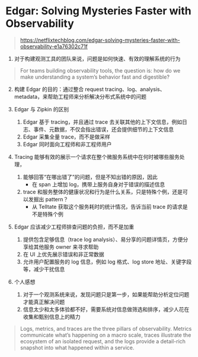 # Edgar: Solving Mysteries Faster with Observability
> https://netflixtechblog.com/edgar-solving-mysteries-faster-with-observability-e1a76302c71f

1. 对于构建观测工具的团队来说，问题是如何快速、有效的理解系统的行为
> For teams building observability tools, the question is: how do we make understanding a system’s behavior fast and digestible? 

2. 构建 Edgar 的目的：通过整合 request tracing、log、analysis、metadata，来帮助工程师来分析解决分布式系统中的问题

3. Edgar 与 Zipkin 的区别
    1. Edgar 基于 tracing，并且通过 trace 去关联其他的上下文信息，例如日志、事件、元数据，不仅会指出错误，还会提供细节的上下文信息
    2. Edgar 采集全量 trace，而不是做采样
    3. Edgar 同时面向工程师和非工程师用户

4. Tracing 能够有效的展示一个请求在整个微服务系统中在何时被哪些服务处理，
    1. 能够回答“在哪出错了”的问题，但是不知出错的原因，因此
        - 在 span 上增加 log，携带上服务自身对于错误的描述信息
    2. trace 和服务整体的健康状况和行为是什么关系，只是特殊个例，还是可以发掘出 pattern？ 
        - 从 Telltate 获取这个服务耗时的统计情况，告诉当前 trace 的请求是不是特殊个例
5. Edgar 应该减少工程师排查问题的负担，而不是加重
    1. 提供包含足够信息（trace log analysis）、易分享的问题详情页，方便分享给其他服务 owner 来寻求帮助
    2. 在 UI 上优先展示错误和非正常数据
    3. 允许用户配置服务的 log 信息，例如 log 格式、log store 地址、关键字段等，减少干扰信息

4. 个人感想
    1. 对于一个观测系统来说，发现问题只是第一步，如果能帮助分析定位问题才能真正解决问题
    2. 信息太少和太多体验都不好，需要系统对信息做筛选和排序，减少人花在收集和甄别信息上的精力


> Logs, metrics, and traces are the three pillars of observability. Metrics communicate what’s happening on a macro scale, traces illustrate the ecosystem of an isolated request, and the logs provide a detail-rich snapshot into what happened within a service.
